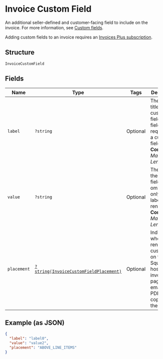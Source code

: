 
# Invoice Custom Field

An additional seller-defined and customer-facing field to include on the invoice. For more information,
see [Custom fields](https://developer.squareup.com/docs/invoices-api/overview#custom-fields).

Adding custom fields to an invoice requires an
[Invoices Plus subscription](https://developer.squareup.com/docs/invoices-api/overview#invoices-plus-subscription).

## Structure

`InvoiceCustomField`

## Fields

| Name | Type | Tags | Description | Getter | Setter |
|  --- | --- | --- | --- | --- | --- |
| `label` | `?string` | Optional | The label or title of the custom field. This field is required for a custom field.<br>**Constraints**: *Maximum Length*: `30` | getLabel(): ?string | setLabel(?string label): void |
| `value` | `?string` | Optional | The text of the custom field. If omitted, only the label is rendered.<br>**Constraints**: *Maximum Length*: `2000` | getValue(): ?string | setValue(?string value): void |
| `placement` | [`?string(InvoiceCustomFieldPlacement)`](../../doc/models/invoice-custom-field-placement.md) | Optional | Indicates where to render a custom field on the Square-hosted invoice page and in emailed or PDF<br>copies of the invoice. | getPlacement(): ?string | setPlacement(?string placement): void |

## Example (as JSON)

```json
{
  "label": "label0",
  "value": "value2",
  "placement": "ABOVE_LINE_ITEMS"
}
```

